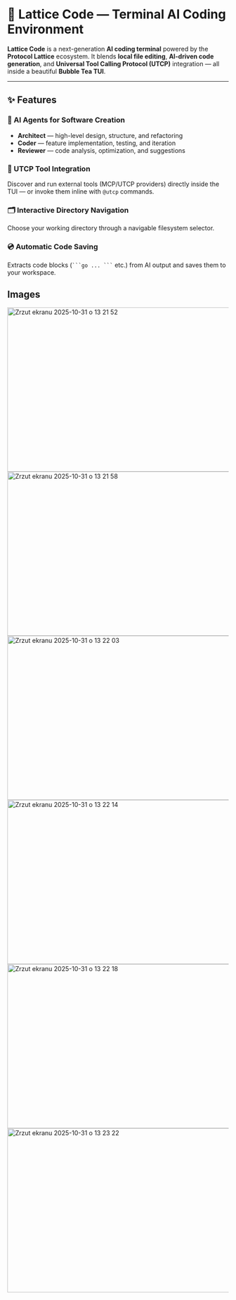 # 🌌 Lattice Code — Terminal AI Coding Environment

**Lattice Code** is a next-generation **AI coding terminal** powered by the **Protocol Lattice** ecosystem.
It blends **local file editing**, **AI-driven code generation**, and **Universal Tool Calling Protocol (UTCP)** integration — all inside a beautiful **Bubble Tea TUI**.

---

## ✨ Features

### 🧠 AI Agents for Software Creation

* **Architect** — high-level design, structure, and refactoring
* **Coder** — feature implementation, testing, and iteration
* **Reviewer** — code analysis, optimization, and suggestions

### 🔌 UTCP Tool Integration

Discover and run external tools (MCP/UTCP providers) directly inside the TUI —
or invoke them inline with `@utcp` commands.

### 🗂️ Interactive Directory Navigation

Choose your working directory through a navigable filesystem selector.

### 💿 Automatic Code Saving
Extracts code blocks (` ```go ... ``` ` etc.) from AI output and saves them to your workspace.

## Images
<img width="840" height="373" alt="Zrzut ekranu 2025-10-31 o 13 21 52" src="https://github.com/user-attachments/assets/029ede69-d8d8-4ece-93da-c2c2fc75db95" />
<img width="840" height="373" alt="Zrzut ekranu 2025-10-31 o 13 21 58" src="https://github.com/user-attachments/assets/3533dabd-edea-4eca-b1ec-d0f162dc76bc" />
<img width="840" height="373" alt="Zrzut ekranu 2025-10-31 o 13 22 03" src="https://github.com/user-attachments/assets/fb0f26e9-f986-4003-92cd-482bd78a1b81" />
<img width="840" height="373" alt="Zrzut ekranu 2025-10-31 o 13 22 14" src="https://github.com/user-attachments/assets/80b34b1c-cef6-4ed5-82f3-c2189c5ded60" />
<img width="840" height="373" alt="Zrzut ekranu 2025-10-31 o 13 22 18" src="https://github.com/user-attachments/assets/4bf79850-dd93-4309-b9b2-81647fa14429" />
<img width="840" height="373" alt="Zrzut ekranu 2025-10-31 o 13 23 22" src="https://github.com/user-attachments/assets/3c552e2c-460d-441c-af3f-65e9deaa15d1" />
